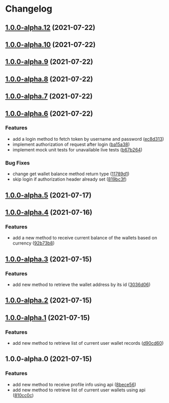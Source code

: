 # Changelog
## [1.0.0-alpha.12](https://github.com/nekofar/nobitex-api-dart-client/compare/v1.0.0-alpha.11...v1.0.0-alpha.12) (2021-07-22)

## [1.0.0-alpha.10](https://github.com/nekofar/nobitex-api-dart-client/compare/v1.0.0-alpha.9...v1.0.0-alpha.10) (2021-07-22)

## [1.0.0-alpha.9](https://github.com/nekofar/nobitex-api-dart-client/compare/v1.0.0-alpha.8...v1.0.0-alpha.9) (2021-07-22)

## [1.0.0-alpha.8](https://github.com/nekofar/nobitex-api-dart-client/compare/v1.0.0-alpha.7...v1.0.0-alpha.8) (2021-07-22)

## [1.0.0-alpha.7](https://github.com/nekofar/nobitex-api-dart-client/compare/v1.0.0-alpha.6...v1.0.0-alpha.7) (2021-07-22)

## [1.0.0-alpha.6](https://github.com/nekofar/nobitex-api-dart-client/compare/v1.0.0-alpha.5...v1.0.0-alpha.6) (2021-07-22)


### Features

* add a login method to fetch token by username and password ([ec8d313](https://github.com/nekofar/nobitex-api-dart-client/commit/ec8d3130832c1a0c6cc59c1ac2844c50930b5b40))
* implement authorization of request after login ([ba15a38](https://github.com/nekofar/nobitex-api-dart-client/commit/ba15a3840524daec3a41f89dde2a317ec8bb1eb6))
* implement mock unit tests for unavailable live tests ([b67b264](https://github.com/nekofar/nobitex-api-dart-client/commit/b67b264a8ec95ed8cb106528144fe18f6e7252d1))


### Bug Fixes

* change get wallet balance method return type ([11789d1](https://github.com/nekofar/nobitex-api-dart-client/commit/11789d1f84ba90b450701c825385ef3033d04e9d))
* skip login if authorization header already set ([819bc3f](https://github.com/nekofar/nobitex-api-dart-client/commit/819bc3f0163a2eaa2fe7bdda18a7d4a2c9129269))

## [1.0.0-alpha.5](https://github.com/nekofar/nobitex-api-dart-client/compare/v1.0.0-alpha.4...v1.0.0-alpha.5) (2021-07-17)

## [1.0.0-alpha.4](https://github.com/nekofar/nobitex-api-dart-client/compare/v1.0.0-alpha.3...v1.0.0-alpha.4) (2021-07-16)


### Features

* add a new method to receive current balance of the wallets based on currency ([92b73b8](https://github.com/nekofar/nobitex-api-dart-client/commit/92b73b802b6e3567639cb15645701eaa3d66320b))

## [1.0.0-alpha.3](https://github.com/nekofar/nobitex-api-dart-client/compare/v1.0.0-alpha.2...v1.0.0-alpha.3) (2021-07-15)


### Features

* add new method to retrieve the wallet address by its id ([3036d06](https://github.com/nekofar/nobitex-api-dart-client/commit/3036d06e058d7802a31b5a70b6f7d02634198d5a))

## [1.0.0-alpha.2](https://github.com/nekofar/nobitex-api-dart-client/compare/v1.0.0-alpha.1...v1.0.0-alpha.2) (2021-07-15)

## [1.0.0-alpha.1](https://github.com/nekofar/nobitex-api-dart-client/compare/v1.0.0-alpha.0...v1.0.0-alpha.1) (2021-07-15)


### Features

* add new method to retrieve list of current user wallet records ([d90cd60](https://github.com/nekofar/nobitex-api-dart-client/commit/d90cd603b69f026665a7449df2e5f9ef6ecbfee5))

## 1.0.0-alpha.0 (2021-07-15)


### Features

* add new method to receive profile info using api ([8bece56](https://github.com/nekofar/nobitex-api-dart-client/commit/8bece56998e36da610c6ed409c4793061c364ce5))
* add new method to retrieve list of current user wallets using api ([810cc0c](https://github.com/nekofar/nobitex-api-dart-client/commit/810cc0cd28ac56b87a60d0da58c9a1cfb50636d8))